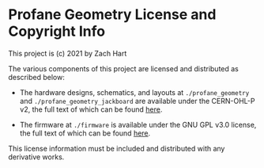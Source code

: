 # Profane Geometry License and Copyright Info

This project is (c) 2021 by Zach Hart

The various components of this project are licensed and distributed as described below:

- The hardware designs, schematics, and layouts at `./profane_geometry` and `./profane_geometry_jackboard` are available under the CERN-OHL-P v2, the full text of which can be found [here](https://ohwr.org/cern_ohl_p_v2.txt).

- The firmware at `./firmware` is available under the GNU GPL v3.0 license, the full text of which can be found [here](https://www.gnu.org/licenses/gpl-3.0.en.html).

This license information must be included and distributed with any derivative works.
